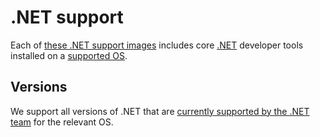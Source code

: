 # .NET support

Each of [these .NET support images](https://github.com/orgs/itopia-inc/packages?tab=packages&repo_name=spaces-images&q=.NET)
includes core [.NET](https://dotnet.microsoft.com/en-us/) developer tools
installed on a [supported OS](https://github.com/itopia-inc/spaces-base-images/).

## Versions

We support all versions of .NET that are
[currently supported by the .NET team](https://docs.microsoft.com/en-us/dotnet/core/install/linux)
for the relevant OS.
